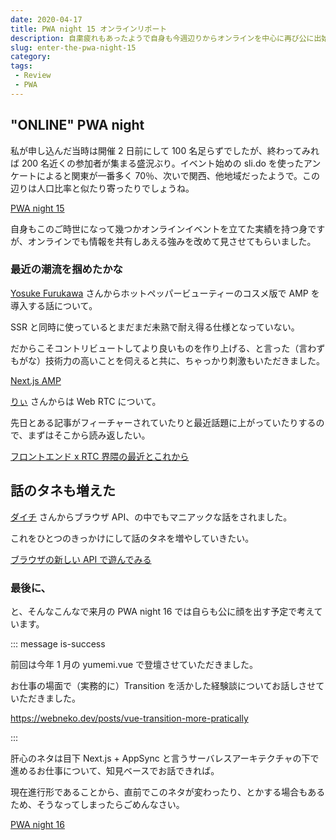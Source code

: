 ```yaml
---
date: 2020-04-17
title: PWA night 15 オンラインリポート
description: 自粛疲れもあったようで自身も今週辺りからオンラインを中心に再び公に出始めてますが、今回そのオンラインで参加させていただきました、簡単にまとめておりますのでご確認いただければと思います。
slug: enter-the-pwa-night-15
category: 
tags: 
 - Review
 - PWA
---
```


## "ONLINE" PWA night

私が申し込んだ当時は開催 2 日前にして 100 名足らずでしたが、終わってみれば 200 名近くの参加者が集まる盛況ぶり。イベント始めの sli.do を使ったアンケートによると関東が一番多く 70％、次いで関西、他地域だったようで。この辺りは人口比率と似たり寄ったりでしょうね。

<a class="link-preview" href="https://pwanight.connpass.com/event/172303/">PWA night 15</a>

自身もこのご時世になって幾つかオンラインイベントを立てた実績を持つ身ですが、オンラインでも情報を共有しあえる強みを改めて見させてもらいました。

### 最近の潮流を掴めたかな

[Yosuke Furukawa](https://twitter.com/yosuke_furukawa) さんからホットペッパービューティーのコスメ版で AMP を導入する話について。

SSR と同時に使っているとまだまだ未熟で耐え得る仕様となっていない。

だからこそコントリビュートしてより良いものを作り上げる、と言った（言わずもがな）技術力の高いことを伺えると共に、ちゃっかり刺激もいただきました。

<a class="link-preview" href="https://speakerdeck.com/yosuke_furukawa/nextjs-x-amp">Next.js AMP</a>

[りぃ](https://twitter.com/leader22) さんからは Web RTC について。

先日とある記事がフィーチャーされていたりと最近話題に上がっていたりするので、まずはそこから読み返したい。

<a class="link-preview" href="https://lealog.hateblo.jp/entry/2020/04/02/094225">フロントエンド x RTC 界隈の最近とこれから</a>

## 話のタネも増えた

[ダイチ](https://twitter.com/kan_dai) さんからブラウザ API、の中でもマニアックな話をされました。

これをひとつのきっかけにして話のタネを増やしていきたい。

<a class="link-preview" href="https://speakerdeck.com/kandai/burauzafalsexin-siiapideyou-ndemiru">ブラウザの新しい API で遊んでみる</a>

### 最後に、

と、そんなこんなで来月の PWA night 16 では自らも公に顔を出す予定で考えています。

::: message is-success

前回は今年 1 月の yumemi.vue で登壇させていただきました。

お仕事の場面で（実務的に）Transition を活かした経験談についてお話しさせていただきました。

https://webneko.dev/posts/vue-transition-more-pratically

:::

肝心のネタは目下 Next.js + AppSync と言うサーバレスアーキテクチャの下で進めるお仕事について、知見ベースでお話できれば。

現在進行形であることから、直前でこのネタが変わったり、とかする場合もあるため、そうなってしまったらごめんなさい。

<a class="link-preview" href="https://pwanight.connpass.com/event/173576/">PWA night 16</a>
